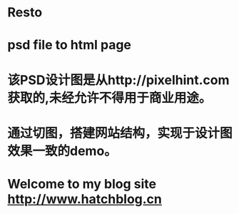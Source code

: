 # Resto
# psd file to html page
# 该PSD设计图是从http://pixelhint.com 获取的,未经允许不得用于商业用途。
# 通过切图，搭建网站结构，实现于设计图效果一致的demo。
# Welcome to my blog site http://www.hatchblog.cn
